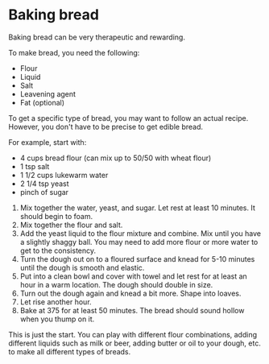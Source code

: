 # Baking bread

Baking bread can be very therapeutic and rewarding. 

To make bread, you need the following:

* Flour
* Liquid
* Salt
* Leavening agent
* Fat (optional)

To get a specific type of bread, you may want to follow an actual recipe. However, you don't have to be precise to get edible bread.

For example, start with:

* 4 cups bread flour (can mix up to 50/50 with wheat flour)
* 1 tsp salt
* 1 1/2 cups lukewarm water 
* 2 1/4 tsp yeast
* pinch of sugar

1. Mix together the water, yeast, and sugar. 
   Let rest at least 10 minutes. It should begin to foam.
2. Mix together the flour and salt.
3. Add the yeast liquid to the flour mixture and combine.
   Mix until you have a slightly shaggy ball.
   You may need to add more flour or more water to get to the consistency.
4. Turn the dough out on to a floured surface and knead for 5-10 minutes until the dough is smooth and elastic.
5. Put into a clean bowl and cover with towel and let rest for at least an hour in a warm location. 
   The dough should double in size.
6. Turn out the dough again and knead a bit more. Shape into loaves.
7. Let rise another hour.
8. Bake at 375 for at least 50 minutes.
   The bread should sound hollow when you thump on it.

This is just the start. You can play with different flour combinations, adding different liquids such as milk or beer, adding butter or oil to your dough, etc. to make all different types of breads.